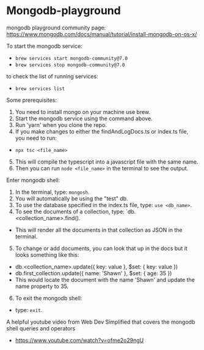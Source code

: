 # Mongodb-playground

mongodb playground community page:
https://www.mongodb.com/docs/manual/tutorial/install-mongodb-on-os-x/

To start the mongodb service:

- `brew services start mongodb-community@7.0`
- `brew services stop mongodb-community@7.0`

to check the list of running services:

- `brew services list`

Some prerequisites:

1. You need to install mongo on your machine use brew.
2. Start the mongodb service using the command above.
3. Run 'yarn' when you clone the repo.
4. If you make changes to either the findAndLogDocs.ts or index.ts file, you need to run:

- `npx tsc <file_name>`

5. This will compile the typescript into a javascript file with the same name.
6. Then you can run `node <file_name>` in the terminal to see the output.

Enter mongodb shell:

1. In the terminal, type: `mongosh`.
2. You will automatically be using the "test" db.
3. To use the database specified in the index.ts file, type: `use <db_name>`.
4. To see the documents of a collection, type: `db.<collection_name>.find().

- This will render all the documents in that collection as JSON in the terminal.

5. To change or add documents, you can look that up in the docs but it looks something like this:

- db.<collection_name>.update({ key: value }, $set: { key: value })
- db.first_collection.update({ name: 'Shawn' }, $set: { age: 35 })
- This would locate the document with the name 'Shawn' and update the name property to 35.

6. To exit the mongodb shell:

- type: `exit`.

A helpful youtube video from Web Dev Simplified that covers the mongodb shell queries and operators

- https://www.youtube.com/watch?v=ofme2o29ngU
